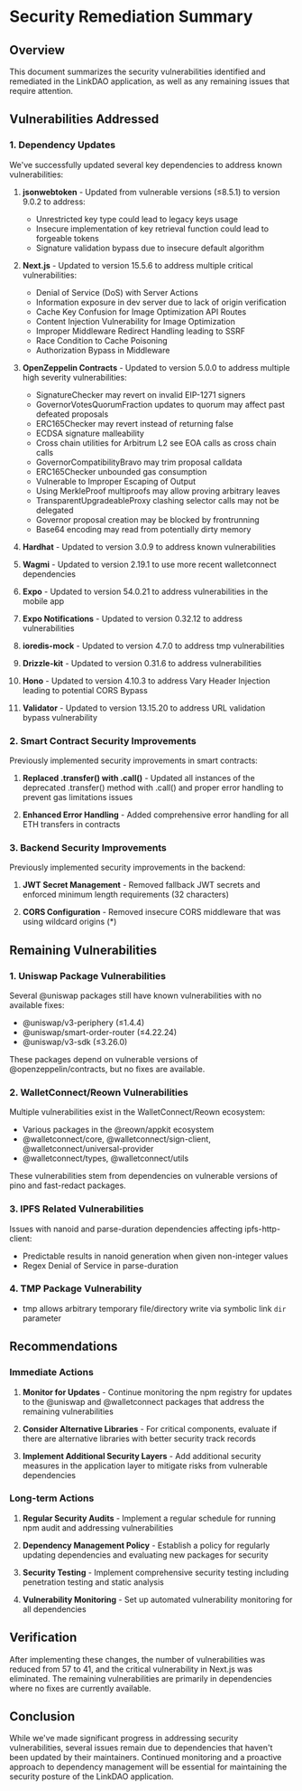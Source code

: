 # Security Remediation Summary

## Overview
This document summarizes the security vulnerabilities identified and remediated in the LinkDAO application, as well as any remaining issues that require attention.

## Vulnerabilities Addressed

### 1. Dependency Updates
We've successfully updated several key dependencies to address known vulnerabilities:

1. **jsonwebtoken** - Updated from vulnerable versions (≤8.5.1) to version 9.0.2 to address:
   - Unrestricted key type could lead to legacy keys usage
   - Insecure implementation of key retrieval function could lead to forgeable tokens
   - Signature validation bypass due to insecure default algorithm

2. **Next.js** - Updated to version 15.5.6 to address multiple critical vulnerabilities:
   - Denial of Service (DoS) with Server Actions
   - Information exposure in dev server due to lack of origin verification
   - Cache Key Confusion for Image Optimization API Routes
   - Content Injection Vulnerability for Image Optimization
   - Improper Middleware Redirect Handling leading to SSRF
   - Race Condition to Cache Poisoning
   - Authorization Bypass in Middleware

3. **OpenZeppelin Contracts** - Updated to version 5.0.0 to address multiple high severity vulnerabilities:
   - SignatureChecker may revert on invalid EIP-1271 signers
   - GovernorVotesQuorumFraction updates to quorum may affect past defeated proposals
   - ERC165Checker may revert instead of returning false
   - ECDSA signature malleability
   - Cross chain utilities for Arbitrum L2 see EOA calls as cross chain calls
   - GovernorCompatibilityBravo may trim proposal calldata
   - ERC165Checker unbounded gas consumption
   - Vulnerable to Improper Escaping of Output
   - Using MerkleProof multiproofs may allow proving arbitrary leaves
   - TransparentUpgradeableProxy clashing selector calls may not be delegated
   - Governor proposal creation may be blocked by frontrunning
   - Base64 encoding may read from potentially dirty memory

4. **Hardhat** - Updated to version 3.0.9 to address known vulnerabilities

5. **Wagmi** - Updated to version 2.19.1 to use more recent walletconnect dependencies

6. **Expo** - Updated to version 54.0.21 to address vulnerabilities in the mobile app

7. **Expo Notifications** - Updated to version 0.32.12 to address vulnerabilities

8. **ioredis-mock** - Updated to version 4.7.0 to address tmp vulnerabilities

9. **Drizzle-kit** - Updated to version 0.31.6 to address vulnerabilities

10. **Hono** - Updated to version 4.10.3 to address Vary Header Injection leading to potential CORS Bypass

11. **Validator** - Updated to version 13.15.20 to address URL validation bypass vulnerability

### 2. Smart Contract Security Improvements
Previously implemented security improvements in smart contracts:

1. **Replaced .transfer() with .call()** - Updated all instances of the deprecated .transfer() method with .call() and proper error handling to prevent gas limitations issues

2. **Enhanced Error Handling** - Added comprehensive error handling for all ETH transfers in contracts

### 3. Backend Security Improvements
Previously implemented security improvements in the backend:

1. **JWT Secret Management** - Removed fallback JWT secrets and enforced minimum length requirements (32 characters)

2. **CORS Configuration** - Removed insecure CORS middleware that was using wildcard origins (*)

## Remaining Vulnerabilities

### 1. Uniswap Package Vulnerabilities
Several @uniswap packages still have known vulnerabilities with no available fixes:

- @uniswap/v3-periphery (≤1.4.4)
- @uniswap/smart-order-router (≤4.22.24)
- @uniswap/v3-sdk (≤3.26.0)

These packages depend on vulnerable versions of @openzeppelin/contracts, but no fixes are available.

### 2. WalletConnect/Reown Vulnerabilities
Multiple vulnerabilities exist in the WalletConnect/Reown ecosystem:

- Various packages in the @reown/appkit ecosystem
- @walletconnect/core, @walletconnect/sign-client, @walletconnect/universal-provider
- @walletconnect/types, @walletconnect/utils

These vulnerabilities stem from dependencies on vulnerable versions of pino and fast-redact packages.

### 3. IPFS Related Vulnerabilities
Issues with nanoid and parse-duration dependencies affecting ipfs-http-client:

- Predictable results in nanoid generation when given non-integer values
- Regex Denial of Service in parse-duration

### 4. TMP Package Vulnerability
- tmp allows arbitrary temporary file/directory write via symbolic link `dir` parameter

## Recommendations

### Immediate Actions
1. **Monitor for Updates** - Continue monitoring the npm registry for updates to the @uniswap and @walletconnect packages that address the remaining vulnerabilities

2. **Consider Alternative Libraries** - For critical components, evaluate if there are alternative libraries with better security track records

3. **Implement Additional Security Layers** - Add additional security measures in the application layer to mitigate risks from vulnerable dependencies

### Long-term Actions
1. **Regular Security Audits** - Implement a regular schedule for running npm audit and addressing vulnerabilities

2. **Dependency Management Policy** - Establish a policy for regularly updating dependencies and evaluating new packages for security

3. **Security Testing** - Implement comprehensive security testing including penetration testing and static analysis

4. **Vulnerability Monitoring** - Set up automated vulnerability monitoring for all dependencies

## Verification
After implementing these changes, the number of vulnerabilities was reduced from 57 to 41, and the critical vulnerability in Next.js was eliminated. The remaining vulnerabilities are primarily in dependencies where no fixes are currently available.

## Conclusion
While we've made significant progress in addressing security vulnerabilities, several issues remain due to dependencies that haven't been updated by their maintainers. Continued monitoring and a proactive approach to dependency management will be essential for maintaining the security posture of the LinkDAO application.